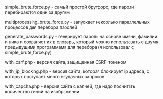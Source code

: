 simple_brute_force.py - самый простой брутфорс, где пароли перебираются один за другим

multiprocessing_brute_force.py - запускает нексолько параллельных процессов для перебора паролей

generate_passwords.py - генерирует пароли на основе имени, фамилии и ника и сохраняет их в словарь, который можно использовать с двумя предыдущими программами для перебора (я использовал с simple_brute_force.py)

with_csrf.php - версия сайта, защищенная CSRF-токеном

with_ip_blocking.php - версия сайта, которая блокирует ip адреса, с которых поступает много неудачных запросов

with_capcha.php - версия сайта с капчей, где надо посчитать количество линий на изображении
